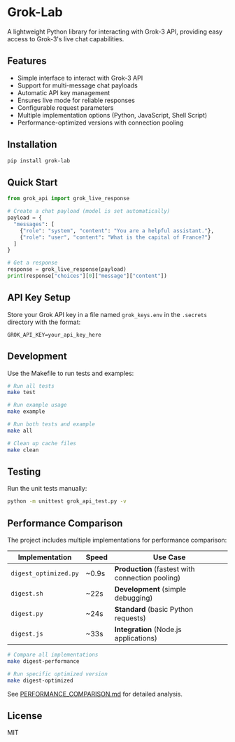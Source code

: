 # Grok-Lab

A lightweight Python library for interacting with Grok-3 API, providing easy access to Grok-3's live chat capabilities.

## Features

- Simple interface to interact with Grok-3 API
- Support for multi-message chat payloads
- Automatic API key management
- Ensures live mode for reliable responses
- Configurable request parameters
- Multiple implementation options (Python, JavaScript, Shell Script)
- Performance-optimized versions with connection pooling

## Installation

```bash
pip install grok-lab
```

## Quick Start

```python
from grok_api import grok_live_response

# Create a chat payload (model is set automatically)
payload = {
  "messages": [
    {"role": "system", "content": "You are a helpful assistant."},
    {"role": "user", "content": "What is the capital of France?"}
  ]
}

# Get a response
response = grok_live_response(payload)
print(response["choices"][0]["message"]["content"])
```

## API Key Setup

Store your Grok API key in a file named `grok_keys.env` in the `.secrets` directory with the format:

```env
GROK_API_KEY=your_api_key_here
```

## Development

Use the Makefile to run tests and examples:

```bash
# Run all tests
make test

# Run example usage
make example

# Run both tests and example
make all

# Clean up cache files
make clean
```

## Testing

Run the unit tests manually:

```bash
python -m unittest grok_api_test.py -v
```

## Performance Comparison

The project includes multiple implementations for performance comparison:

| Implementation | Speed | Use Case |
|---------------|-------|----------|
| `digest_optimized.py` | ~0.9s | **Production** (fastest with connection pooling) |
| `digest.sh` | ~22s | **Development** (simple debugging) |
| `digest.py` | ~24s | **Standard** (basic Python requests) |
| `digest.js` | ~33s | **Integration** (Node.js applications) |

```bash
# Compare all implementations
make digest-performance

# Run specific optimized version
make digest-optimized
```

See [PERFORMANCE_COMPARISON.md](PERFORMANCE_COMPARISON.md) for detailed analysis.

## License

MIT

